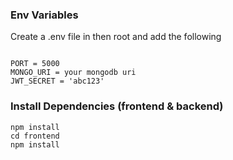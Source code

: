 

### Env Variables

Create a .env file in then root and add the following

```

PORT = 5000
MONGO_URI = your mongodb uri
JWT_SECRET = 'abc123'

```

### Install Dependencies (frontend & backend)

```
npm install
cd frontend
npm install
```
